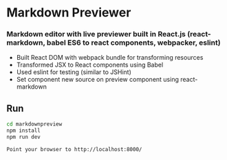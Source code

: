 # Markdown Previewer

### Markdown editor with live previewer built in React.js (react-markdown, babel ES6 to react components, webpacker, eslint)

- Built React DOM with webpack bundle for transforming resources
- Transformed JSX to React components using Babel
- Used eslint for testing (similar to JSHint)
- Set component new source on preview component using react-markdown

## Run

```bash
cd markdownpreview
npm install
npm run dev

Point your browser to http://localhost:8000/
```
